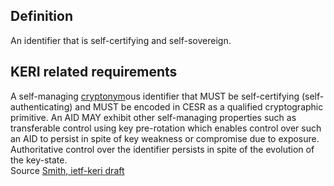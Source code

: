 ## Definition

An identifier that is self-certifying and self-sovereign.

## KERI related requirements
A self-managing [cryptonym](cryptonymous)ous identifier that MUST be self-certifying (self-authenticating) and MUST be encoded in CESR as a qualified cryptographic primitive. An AID MAY exhibit other self-managing properties such as transferable control using key pre-rotation which enables control over such an AID to persist in spite of key weakness or compromise due to exposure. Authoritative control over the identifier persists in spite of the evolution of the key-state.\
Source [Smith, ietf-keri draft](https://github.com/WebOfTrust/ietf-keri/blob/main/draft-ssmith-keri.md)
